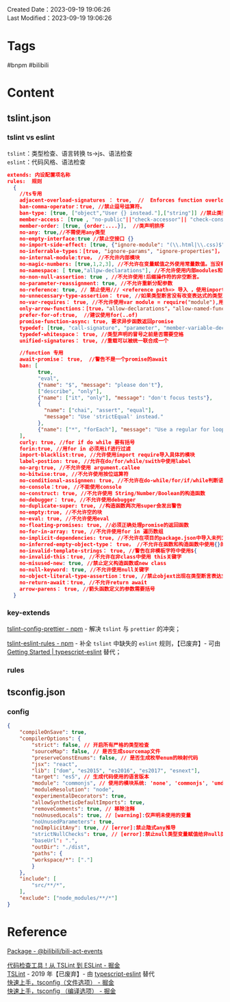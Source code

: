 Created Date：2023-09-19 19:06:26  
Last Modified：2023-09-19 19:06:26

# Tags

#bnpm #bilibili

# Content

## tslint.json

### tslint vs eslint

`tslint`：类型检查、语言转换 ts->js、语法检查  
`eslint`：代码风格、语法检查

```json
extends: 内设配置项名称
rules:  规则
  {
    //ts专用
    adjacent-overload-signatures ： true,  //  Enforces function overloads to be consecutive.
    ban-comma-operator：true, //禁止逗号运算符。
    ban-type: [true, ["object","User {} instead."],["string"]] //禁止类型
    member-access： [true , "no-public"||"check-accessor"|| "check-constructor" || "check-parameter-property"  ] ,  //类成员必须声明 private public ....
    member-order: [true, {order:....}],  //类声明排序
    no-any: true,//不需使用any类型
    no-empty-interface:true //禁止空接口 {}
    no-import-side-effect: [true, {"ignore-module": "(\\.html|\\.css)$"}], //禁止导入带有副作用的语句
    no-inferrable-types：[true, "ignore-params", "ignore-properties"]， //不允许将变量或参数初始化为数字，字符串或布尔值的显式类型声明。
    no-internal-module:true， //不允许内部模块
    no-magic-numbers: [true,1,2,3], //不允许在变量赋值之外使用常量数值。当没有指定允许值列表时，默认允许-1,0和1
    no-namespace: [ true,"allpw-declarations"], //不允许使用内部modules和命名空间
    no-non-null-assertion: true , //不允许使用!后缀操作符的非空断言。
    no-parameter-reassignment: true, //不允许重新分配参数
    no-reference: true, // 禁止使用/// <reference path=> 导入 ，使用import代替
    no-unnecessary-type-assertion： true, //如果类型断言没有改变表达式的类型就发出警告
    no-var-requires： true, //不允许使用var module = require("module"),用 import foo = require('foo')导入
    only-arrow-functions：[true，"allow-declarations"，"allow-named-functions"], //允许箭头表达式，不需要传统表达式 ； 允许独立的函数声明  ；允许表达，function foo() {}但不是function() {}
    prefer-for-of:true,  //建议使用for(..of)
    promise-function-async: true, 要求异步函数返回promise
    typedef: [true, "call-signature", "parameter", "member-variable-declaration"], //需要定义的类型存在
    typedef-whitespace： true, //类型声明的冒号之前是否需要空格
    unified-signatures： true, //重载可以被统一联合成一个

    //function 专用
    await-promise： true,  //警告不是一个promise的await
    ban: [
          true,
          "eval",
          {"name": "$", "message": "please don't"},
          ["describe", "only"],
          {"name": ["it", "only"], "message": "don't focus tests"},
          {
            "name": ["chai", "assert", "equal"],
            "message": "Use 'strictEqual' instead."
          },
          {"name": ["*", "forEach"], "message": "Use a regular for loop instead."}
    ],
    curly: true, //for if do while 要有括号
    forin:true, //用for in 必须用if进行过滤
    import-blacklist:true, //允许使用import require导入具体的模块
    label-postion: true, //允许在do/for/while/swith中使用label
    no-arg:true, //不允许使用 argument.callee
    no-bitwise:true, //不允许使用按位运算符
    no-conditional-assignmen: true, //不允许在do-while/for/if/while判断语句中使用赋值语句
    no-console：true, //不能使用console
    no-construct: true, //不允许使用 String/Number/Boolean的构造函数
    no-debugger： true, //不允许使用debugger
    no-duplicate-super: true, //构造函数两次用super会发出警告
    no-empty:true, //不允许空的块
    no-eval: true, //不允许使用eval
    no-floating-promises: true, //必须正确处理promise的返回函数
    no-for-in-array: true, //不允许使用for in 遍历数组
    no-implicit-dependencies: true, //不允许在项目的package.json中导入未列为依赖项的模块
    no-inferred-empty-object-type： true， //不允许在函数和构造函数中使用{}的类型推断
    no-invalid-template-strings： true, //警告在非模板字符中使用${
    no-invalid-this：true, //不允许在非class中使用 this关键字
    no-misused-new: true, //禁止定义构造函数或new class
    no-null-keyword: true, //不允许使用null关键字
    no-object-literal-type-assertion：true, //禁止objext出现在类型断言表达式中
    no-return-await：true, //不允许return await
    arrow-parens： true, //箭头函数定义的参数需要括号
  }
```

### key-extends

[tslint-config-prettier - npm](https://www.npmjs.com/package/tslint-config-prettier) - 解决 `tslint` 与 `prettier` 的冲突；  

[tslint-eslint-rules - npm](https://www.npmjs.com/package/tslint-eslint-rules) - 补全 `tslint` 中缺失的 `eslint` 规则，【已废弃】- 可由 [Getting Started | typescript-eslint](https://typescript-eslint.io/getting-started) 替代；

### rules

## tsconfig.json

### config

```json
{
	"compileOnSave": true,
	"compilerOptions": {
		"strict": false, // 开启所有严格的类型检查
		"sourceMap": false, // 是否生成sourcemap文件
		"preserveConstEnums": false, // 是否生成枚举enum的映射代码
		"jsx": "react",
		"lib": ["dom", "es2015", "es2016", "es2017", "esnext"],
		"target": "es5", // 生成代码使用的语言版本
		"module": "commonjs", // 使用的模块系统: 'none', 'commonjs', 'umd', 'es6', 'es2015', 'esnext', 'amd', 'system'
		"moduleResolution": "node",
		"experimentalDecorators": true,
		"allowSyntheticDefaultImports": true,
		"removeComments": true, // 移除注释
		"noUnusedLocals": true, // [warning]:仅声明未使用的变量
		"noUnusedParameters": true,
		"noImplicitAny": true, // [error]:禁止隐式any推导
		"strictNullChecks": true, // [error]:禁止null类型变量赋值给非null类型变量
		"baseUrl": ".",
		"outDir": "./dist",
		"paths": {
		"workspace/*": ["."]
		}
	},
	"include": [
		"src/**/*",
	],
	"exclude": ["node_modules/**/*"]
}
```

# Reference

[Package - @bilibili/bili-act-events](http://npm.bilibili.co/package/@bilibili/bili-act-events)  

[代码检查工具！从 TSLint 到 ESLint - 掘金](https://juejin.cn/post/6955025103507849223)  
[TSLint](https://palantir.github.io/tslint/) - 2019 年【已废弃】- 由 [typescript-eslint](https://typescript-eslint.io/) 替代  
[快速上手，tsconfig（文件选项） - 掘金](https://juejin.cn/post/6953553286657998879/)  
[快速上手，tsconfig （编译选项） - 掘金](https://juejin.cn/post/6953554051879403534)  
